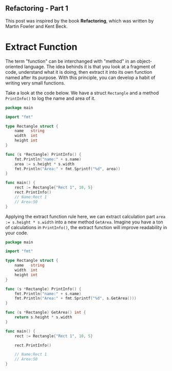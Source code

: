 ## Refactoring - Part 1

This post was inspired by the book **Refactoring**, which was written by Martin Fowler and Kent Beck.

# Extract Function

The term "function" can be interchanged with "method" in an object-oriented language. The idea behinds it is that you look at a fragment of code, understand what it is doing, then extract it into its own function named after its purpose. With this principle, you can develop a habit of writing very small functions.

Take a look at the code below. We have a struct `Rectangle` and a method `PrintInfo()` to log the name and area of it. 

```go
package main

import "fmt"

type Rectangle struct {
	name   string
	width  int
	height int
}

func (s *Rectangle) PrintInfo() {
	fmt.Println("name:" + s.name)
	area := s.height * s.width
	fmt.Println("Area:" + fmt.Sprintf("%d", area))
}

func main() {
	rect := Rectangle{"Rect 1", 10, 5}
	rect.PrintInfo()
	// Name:Rect 1
	// Area:50
}
```

Applying the extract function rule here, we can extract calculation part `area := s.height * s.width` into a new method `GetArea`. Imagine you have a ton of calculations in `PrintInfo()`, the extract function will improve readability in your code.
 
```go
package main

import "fmt"

type Rectangle struct {
	name   string
	width  int
	height int
}

func (s *Rectangle) PrintInfo() {
	fmt.Println("name:" + s.name)
	fmt.Println("Area:" + fmt.Sprintf("%d", s.GetArea()))
}

func (s *Rectangle) GetArea() int {
	return s.height * s.width
}

func main() {
	rect := Rectangle{"Rect 1", 10, 5}

	rect.PrintInfo()

	// Name:Rect 1
	// Area:50
}
```
